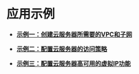 # 应用示例<a name="vpc_apieg_0005"></a>

-   **[示例一：创建云服务器所需要的VPC和子网](示例一-创建云服务器所需要的VPC和子网.md)**  

-   **[示例二：配置云服务器的访问策略](示例二-配置云服务器的访问策略.md)**  

-   **[示例三：配置云服务器高可用的虚拟IP功能](示例三-配置云服务器高可用的虚拟IP功能.md)**  


